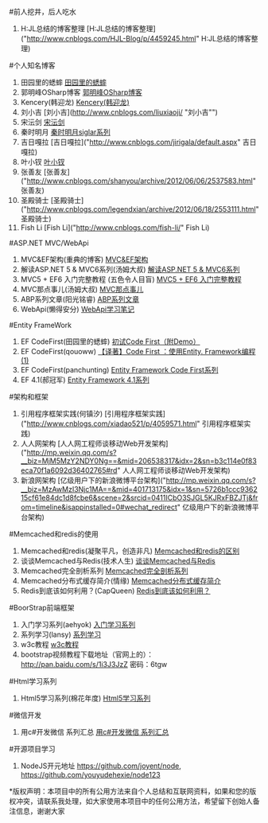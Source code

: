 ﻿#前人挖井，后人吃水
1. H:JL总结的博客整理    [H:JL总结的博客整理]("http://www.cnblogs.com/HJL-Blog/p/4459245.html" H:JL总结的博客整理)
 
#个人知名博客
1. 田园里的蟋蟀     [田园里的蟋蟀](http://www.cnblogs.com/xishuai/ "田园里的蟋蟀")              
2. 郭明峰OSharp博客 [郭明峰OSharp博客](http://www.cnblogs.com/guomingfeng/p/osharp-overall-design.html "郭明峰OSharp博客")
4. Kencery(韩迎龙)  [Kencery(韩迎龙)](http://www.cnblogs.com/hanyinglong "Kencery(韩迎龙)")
5. 刘小吉           [刘小吉](http://www.cnblogs.com/liuxiaoji/ "刘小吉"")
6. 宋沄剑           [宋沄剑](http://www.cnblogs.com/CareySon/category/421169.html "宋沄剑")
7. 秦时明月         [秦时明月siglar系列](http://www.cnblogs.com/humble/  "秦时明月Siglar系列")
8. 吉日嘎拉         [吉日嘎拉]("http://www.cnblogs.com/jirigala/default.aspx" 吉日嘎拉)
9. 叶小钗           [叶小钗](http://www.cnblogs.com/yexiaochai/default.html "叶小钗")
10. 张善友           [张善友]("http://www.cnblogs.com/shanyou/archive/2012/06/06/2537583.html" 张善友)
11. 圣殿骑士         [圣殿骑士]("http://www.cnblogs.com/legendxian/archive/2012/06/18/2553111.html" 圣殿骑士)
12. Fish Li          [Fish Li]("http://www.cnblogs.com/fish-li/" Fish Li)

#ASP.NET MVC/WebApi
1. MVC&EF架构(重典的博客)			      [MVC&EF架构](http://www.cnblogs.com/chsword/archive/2010/12/27/searchmodel_1.html "MVC&EF架构")
2. 解读ASP.NET 5 & MVC6系列(汤姆大叔)	  [解读ASP.NET 5 & MVC6系列](http://www.cnblogs.com/TomXu/p/4496545.html "解读ASP.NET 5 & MVC6系列")
3. MVC5 + EF6 入门完整教程 (五色令人目盲) [MVC5 + EF6 入门完整教程 ](http://www.cnblogs.com/miro/p/3777960.html "MVC5 + EF6 入门完整教程 ")
4. MVC那点事儿(汤姆大叔)			   [MVC那点事儿](http://www.cnblogs.com/TomXu/p/3756794.html "MVC那点事儿")
5. ABP系列文章(阳光铭睿)			   [ABP系列文章](http://www.cnblogs.com/mienreal/p/4528470.html "ABP系列文章")
6. WebApi(懒得安分)			   [WebApi学习笔记](http://www.cnblogs.com/landeanfen/tag/WebApi/ "WebApi学习笔记")

#Entity FrameWork
1. EF CodeFirst(田园里的蟋蟀)  [初试Code First（附Demo）](http://www.cnblogs.com/xishuai/p/3632304.html "初试Code First（附Demo）")
2. EF CodeFirst(qouoww)        [【译著】Code First ：使用Entity. Framework编程(1)](http://www.cnblogs.com/qouoww/archive/2011/12/31/2309066.html "【译著】Code First ：使用Entity. Framework编程(1)")
3. EF CodeFirst(panchunting)   [Entity Framework Code First系列](http://www.cnblogs.com/panchunting/category/540375.html "Entity Framework Code First系列")
4. EF 4.1(郝冠军)			   [Entity Framework 4.1系列](http://www.cnblogs.com/haogj/archive/2011/05/06/2038965.htm "Entity Framework 4.1系列")	  

#架构和框架
1. 引用程序框架实践(何镇汐)   [引用程序框架实践]("http://www.cnblogs.com/xiadao521/p/4059571.html" 引用程序框架实践)			   
2. 人人网架构   [人人网工程师谈移动Web开发架构]("http://mp.weixin.qq.com/s?__biz=MjM5MzY2NDY0Ng==&mid=206538317&idx=2&sn=b3c114e0f83eca70f1a6092d36402765#rd" 人人网工程师谈移动Web开发架构)	
3. 新浪网架构   [亿级用户下的新浪微博平台架构]("http://mp.weixin.qq.com/s?__biz=MzAwMzI3Njc1MA==&mid=401713175&idx=1&sn=5726b1ccc936215cf61e84dc1d8fcbe6&scene=2&srcid=0411ICbO3SJGL5KJRxFBZJTj&from=timeline&isappinstalled=0#wechat_redirect" 亿级用户下的新浪微博平台架构)

#Memcached和redis的使用
1. Memcached和redis(凝聚平凡，创造非凡)   [Memcached和redis的区别](http://gnucto.blog.51cto.com/3391516/998509 "Memcached和redis的区别")
2. 谈谈Memcached与Redis(技术人生)         [谈谈Memcached与Redis](http://blog.sina.com.cn/s/blog_48c95a1901016903.html "谈谈Memcached与Redis")
3. Memcached完全剖析系列				  [Memcached完全剖析系列](http://kb.cnblogs.com/page/42731/ "Memcached完全剖析系列")
4. Memcached分布式缓存简介(情缘)          [Memcached分布式缓存简介](http://www.cnblogs.com/qingyuan/archive/2011/01/17/1937855.html "Memcached分布式缓存简介")
5. Redis到底该如何利用？(CapQueen)		  [Redis到底该如何利用？](http://www.cnblogs.com/capqueen/p/HowToUseRedis.html,"Redis到底该如何利用？")

#BoorStrap前端框架
1. 入门学习系列(aehyok)   [入门学习系列](http://aehyok.com/Blog/Detail/5.html "入门学习系列")
2. 系列学习(lansy)        [系列学习](http://www.cnblogs.com/lansy/p/4334611.html "系列学习")
3. w3c教程                [w3c教程](http://www.w3cschool.cc/bootstrap/bootstrap-tutorial.html  "w3c教程")
4. bootstrap视频教程下载地址（官网上的）：http://pan.baidu.com/s/1i3J3JzZ 密码：6tgw

#Html学习系列
1. Html5学习系列(棉花年度) [Html5学习系列](http://www.cnblogs.com/cotton/p/4379224.html  "Html5学习系列")

#微信开发
1. 用c#开发微信 系列汇总 [用c#开发微信 系列汇总](http://www.cnblogs.com/fengwenit/p/4505062.html "用c#开发微信 系列汇总")

#开源项目学习
1. NodeJS开元地址 https://github.com/joyent/node,  https://github.com/youyudehexie/node123


*版权声明：本项目中的所有公用方法来自个人总结和互联网资料，如果和您的版权冲突，请联系我处理，如大家使用本项目中的任何公用方法，希望留下创始人备注信息，谢谢大家
